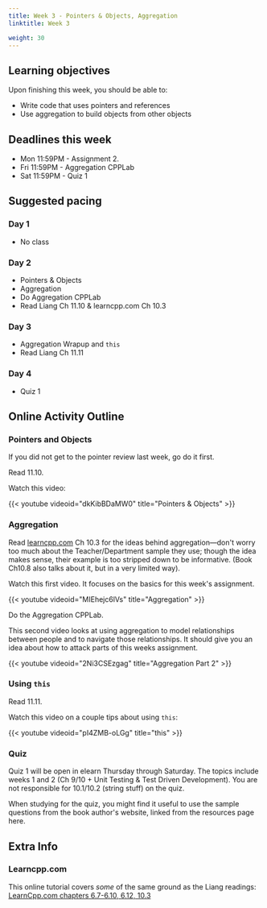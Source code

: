 ```yaml
---
title: Week 3 - Pointers & Objects, Aggregation
linktitle: Week 3

weight: 30
---
```


## Learning objectives

Upon finishing this week, you should be able to:

-   Write code that uses pointers and references
-   Use aggregation to build objects from other objects

## Deadlines this week

-   Mon 11:59PM - Assignment 2.
-   Fri 11:59PM - Aggregation CPPLab
-   Sat 11:59PM - Quiz 1

## Suggested pacing

### Day 1

-   No class

### Day 2

-   Pointers & Objects
-   Aggregation
-   Do Aggregation CPPLab
-   Read Liang Ch 11.10 & learncpp.com Ch 10.3

### Day 3

-   Aggregation Wrapup and `this`
-   Read Liang Ch 11.11

### Day 4

-   Quiz 1

## Online Activity Outline

### Pointers and Objects

If you did not get to the pointer review last week, go do it first.

Read 11.10.

Watch this video:

{{< youtube videoid="dkKibBDaMW0" title="Pointers & Objects" >}}

### Aggregation

Read [learncpp.com](http://www.learncpp.com/) Ch 10.3 for the ideas behind
aggregation—don't worry too much about the Teacher/Department sample
they use; though the idea makes sense, their example is too stripped
down to be informative. (Book Ch10.8 also talks about it, but in a very
limited way).

Watch this first video. It focuses on the basics for this week's
assignment.

{{< youtube videoid="MIEhejc6lVs" title="Aggregation" >}}

Do the Aggregation CPPLab.

This second video looks at using aggregation to model relationships
between people and to navigate those relationships. It should give you
an idea about how to attack parts of this weeks assignment.

{{< youtube videoid="2Ni3CSEzgag" title="Aggregation Part 2" >}}

### Using `this`

Read 11.11.

Watch this video on a couple tips about using `this`:

{{< youtube videoid="pI4ZMB-oLGg" title="this" >}}

### Quiz

Quiz 1 will be open in elearn Thursday through Saturday. The topics
include weeks 1 and 2 (Ch 9/10 + Unit Testing & Test Driven Development).
You are not responsible for 10.1/10.2 (string stuff) on the quiz.

When studying for the quiz, you might find it useful to use the sample
questions from the book author's website, linked from the resources
page here.

## Extra Info

### Learncpp.com

This online tutorial covers *some* of the same ground as the Liang readings:
[LearnCpp.com chapters 6.7-6.10, 6.12, 10.3](http://www.learncpp.com/)
